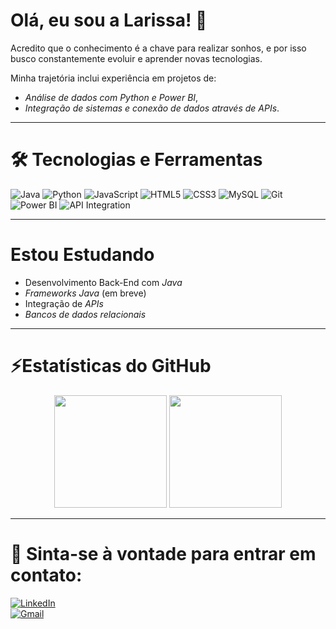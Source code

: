 # Olá, eu sou a Larissa! 💛  

Acredito que o conhecimento é a chave para realizar sonhos, e por isso busco constantemente evoluir e aprender novas tecnologias.  

Minha trajetória inclui experiência em projetos de:  
- *Análise de dados com Python e Power BI*,  
- *Integração de sistemas e conexão de dados através de APIs*.  

---

# 🛠 Tecnologias e Ferramentas  

![Java](https://img.shields.io/badge/Java-ED8B00?style=for-the-badge&logo=openjdk&logoColor=white)
![Python](https://img.shields.io/badge/Python-3776AB?style=for-the-badge&logo=python&logoColor=white)
![JavaScript](https://img.shields.io/badge/JavaScript-F7DF1E?style=for-the-badge&logo=javascript&logoColor=black)
![HTML5](https://img.shields.io/badge/HTML5-E34F26?style=for-the-badge&logo=html5&logoColor=white)
![CSS3](https://img.shields.io/badge/CSS3-1572B6?style=for-the-badge&logo=css3&logoColor=white)
![MySQL](https://img.shields.io/badge/MySQL-00000F?style=for-the-badge&logo=mysql&logoColor=white)
![Git](https://img.shields.io/badge/Git-E44C30?style=for-the-badge&logo=git&logoColor=white)
![Power BI](https://img.shields.io/badge/Power%20BI-F2C811?style=for-the-badge&logo=powerbi&logoColor=black)
![API Integration](https://img.shields.io/badge/API%20Integration-FF6B6B?style=for-the-badge)

---

 # Estou Estudando  

- Desenvolvimento Back-End com *Java*  
- *Frameworks Java* (em breve)  
- Integração de *APIs*  
- *Bancos de dados relacionais*
  
----------------------------

# ⚡Estatísticas do GitHub  

<div align="center"> <img height="180em" src="https://github-readme-stats.vercel.app/api?username=Larifcoelho&show_icons=true&theme=solarized-light&include_all_commits=true&count_private=true&bg_color=fffff0&text_color=2d3748&title_color=fbbf24&icon_color=fbbf24"/> <img height="180em" src="https://github-readme-stats.vercel.app/api/top-langs/?username=Larifcoelho&layout=compact&langs_count=7&theme=solarized-light&bg_color=fffff0&text_color=2d3748&title_color=fbbf24"/> </div>

---------------------------------

# 💛 Sinta-se à vontade para entrar em contato:

[![LinkedIn](https://img.shields.io/badge/LinkedIn-0077B5?style=for-the-badge&logo=linkedin&logoColor=white)](https://www.linkedin.com/in/larissa-fcoelho/)  
[![Gmail](https://img.shields.io/badge/Gmail-D14836?style=for-the-badge&logo=gmail&logoColor=white)](mailto:larissafcoelho9@gmail.com)    

